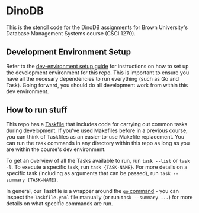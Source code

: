 # DinoDB

This is the stencil code for the DinoDB assignments for Brown University's Database Management Systems course (CSCI 1270).

## Development Environment Setup

Refer to the [dev-environment setup guide](https://docs.google.com/document/d/1jZ2kigxwrrWe1N2YjJyFiwM4tMqcr4FYjE-aliOvhrI/edit) for instructions on how to set up the development environment for this repo. This is important to ensure you have all the necesary dependencies to run everything (such as Go and Task). Going forward, you should do all development work from within this dev environment.

## How to run stuff

This repo has a [Taskfile](https://taskfile.dev/) that includes code for carrying out common tasks during development. If you've used Makefiles before in a previous course, you can think of Taskfiles as an easier-to-use Makefile replacement. You can run the `task` commands in any directory within this repo as long as you are within the course's dev environment.

To get an overview of all the Tasks available to run, run `task --list` or `task -l`. To execute a specific task, run `task {TASK-NAME}`. For more details on a specific task (including as arguments that can be passed), run `task --summary {TASK-NAME}`.

In general, our Taskfile is a wrapper around the [`go` command](https://pkg.go.dev/cmd/go) - you can inspect the `Taskfile.yaml` file manually (or run `task --summary ...`) for more details on what specific commands are run.

